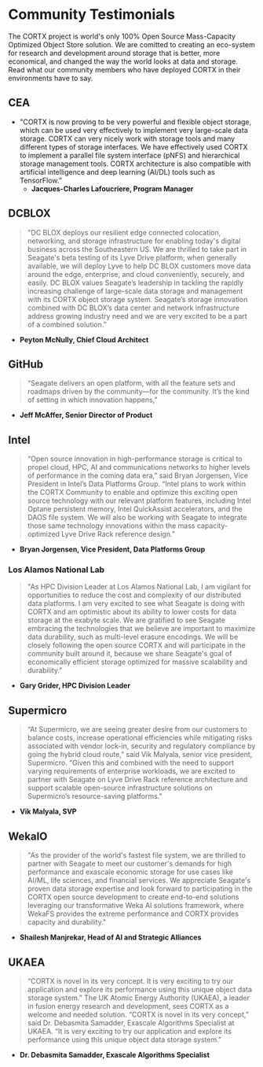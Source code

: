 # Community Testimonials

The CORTX project is world's only 100% Open Source Mass-Capacity Optimized Object Store solution. We are comitted to creating an eco-system for research and development around storage that is better, more economical, and changed the way the world looks at data and storage. Read what our community members who have deployed CORTX in their environments have to say.

## CEA

  - "CORTX is now proving to be very powerful and flexible object storage, which can be used very effectively to implement very large-scale data storage. CORTX can very nicely work with storage tools and many different types of storage interfaces. We have effectively used CORTX to implement a parallel file system interface (pNFS) and hierarchical storage management tools. CORTX architecture is also compatible with artificial intelligence and deep learning (AI/DL) tools such as TensorFlow.”
    - **Jacques-Charles Lafoucriere, Program Manager**

## DCBLOX

> "DC BLOX deploys our resilient edge connected colocation, networking, and storage infrastructure for enabling today's digital business across the Southeastern US. We are 
> thrilled to take part in Seagate's beta testing of its Lyve Drive platform; when generally available, we will deploy Lyve to help DC BLOX customers move data around the edge,
> enterprise, and cloud conveniently, securely, and easily. DC BLOX values Seagate’s leadership in tackling the rapidly increasing challenge of large-scale data storage and 
> management with its CORTX object storage system. Seagate’s storage innovation combined with DC BLOX’s data center and network infrastructure address growing industry need and 
> we are very excited to be a part of a combined solution.”

- **Peyton McNully, Chief Cloud Architect**

## GitHub

> “Seagate delivers an open platform, with all the feature sets and roadmaps driven by the community—for the community. It’s the kind of setting in which innovation happens,” 

- **Jeff McAffer, Senior Director of Product**


## Intel

> “Open source innovation in high-performance storage is critical to propel cloud, HPC, AI and communications networks to higher levels of performance in the coming data era,” 
> said Bryan Jorgensen, Vice President in Intel’s Data Platforms Group. “Intel plans to work within the CORTX Community to enable and optimize this exciting open source 
> technology with our relevant platform features, including Intel Optane persistent memory, Intel QuickAssist accelerators, and the DAOS file system. We will also be working 
> with Seagate to integrate those same technology innovations within the mass capacity-optimized Lyve Drive Rack reference design.”

- **Bryan Jorgensen, Vice President, Data Platforms Group**

### Los Alamos National Lab

> "As HPC Division Leader at Los Alamos National Lab, I am vigilant for opportunities to reduce the cost and complexity of our distributed data platforms. I am very excited to 
> see what Seagate is doing with CORTX and am optimistic about its ability to lower costs for data storage at the exabyte scale. We are gratified to see Seagate embracing the 
> technologies that we believe are important to maximize data durability, such as multi-level erasure encodings. We will be closely following the open source CORTX and will 
> participate in the community built around it, because we share Seagate's goal of economically efficient storage optimized for massive scalability and durability." 

- **Gary Grider, HPC Division Leader**

## Supermicro

> “At Supermicro, we are seeing greater desire from our customers to balance costs, increase operational efficiencies while mitigating risks associated with vendor lock-in, 
> security and regulatory compliance by going the hybrid cloud route,” said Vik Malyala, senior vice president, Supermicro. “Given this and combined with the need to support 
> varying requirements of enterprise workloads, we are excited to partner with Seagate on Lyve Drive Rack reference architecture and support scalable open-source infrastructure 
> solutions on Supermicro’s resource-saving platforms."

- **Vik Malyala, SVP**

## WekaIO

> "As the provider of the world's fastest file system, we are thrilled to partner with Seagate to meet our customer's demands for high performance and exascale economic storage 
> for use cases like AI/ML, life sciences, and financial services. We appreciate Seagate's proven data storage expertise and look forward to participating in the CORTX open 
> source development to create end-to-end solutions leveraging our transformative Weka AI solutions framework, where WekaFS provides the extreme performance and CORTX provides 
> capacity and durability."

- **Shailesh Manjrekar, Head of AI and Strategic Alliances**

## UKAEA

> “CORTX is novel in its very concept. It is very exciting to try our application and explore its performance using this unique object data storage system.” The UK Atomic Energy 
> Authority (UKAEA), a leader in fusion energy research and development, sees CORTX as a welcome and needed solution. “CORTX is novel in its very concept,” said Dr. Debasmita 
> Samadder, Exascale Algorithms Specialist at UKAEA. “It is very exciting to try our application and explore its performance using this unique object data storage system."

- **Dr. Debasmita Samadder, Exascale Algorithms Specialist**
